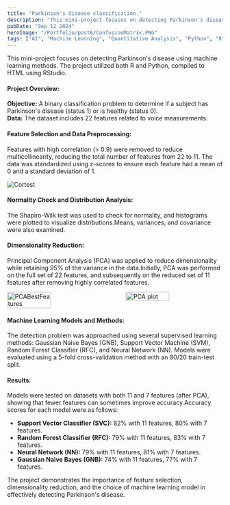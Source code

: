 ```yaml
---
title: "Parkinson's disease classification."
description: "This mini-project focuses on detecting Parkinson's disease using machine learning methods. The project utilized both R and Python, compiled to HTML using RStudio."
pubDate: "Sep 12 2024"
heroImage: "/Portfolio/post6/ConfusionMatrix.PNG"
tags: ["AI", "Machine Learning", "Quantitative Analysis", "Python", "R"]
---
```

<!DOCTYPE html>
<html lang="en">
<head>
    <meta charset="UTF-8">
    <meta name="viewport" content="width=device-width, initial-scale=1.0">
    <style>
        .gif-container {
        display: flex;
        justify-content: space-between;
        width: 100%;
        }
        .gif-container img {
        width: 45%;
        }
    </style>
</head>
<body>
    <p>This mini-project focuses on detecting Parkinson's disease using machine learning methods. The project utilized both R and Python, compiled to HTML using RStudio.</p>
    <h4>Project Overview:</h4>
    <P><strong>Objective:</strong> A binary classification problem to determine if a subject has Parkinson's disease (status 1) or is healthy (status 0).<Br> <strong>Data:</strong> The dataset includes 22 features related to voice measurements.</p>
    <h4>Feature Selection and Data Preprocessing:</h4>
    <P>Features with high correlation (&gt; 0.9) were removed to reduce multicollinearity, reducing the total number of features from 22 to 11. The data was standardized using z-scores to ensure each feature had a mean of 0 and a standard deviation of 1.</p>
    <img src="/Portfolio/post6/Cortest.png" alt="Cortest">
    <h4>Normality Check and Distribution Analysis:</h4>
    <P>The Shapiro-Wilk test was used to check for normality, and histograms were plotted to visualize distributions.Means, variances, and covariance were also examined.</p>
    <h4>Dimensionality Reduction:</h4>
        <P>Principal Component Analysis (PCA) was applied to reduce dimensionality while retaining 95% of the variance in the data.Initially, PCA was performed on the full set of 22 features, and subsequently on the reduced set of 11 features after removing highly correlated features.</P>
    <div class="gif-container">
        <img src="/Portfolio/post6/PCABestFeatures.PNG" alt="PCABestFeatures">
        <img src="/Portfolio/post6/PCA.png" alt="PCA plot">
    </div>
    <h4>Machine Learning Models and Methods:</h4>
        The detection problem was approached using several supervised learning methods: Gaussian Naive Bayes (GNB), Support Vector Machine (SVM), Random Forest Classifier (RFC), and Neural Network (NN). Models were evaluated using a 5-fold cross-validation method with an 80/20 train-test split.
    <h4>Results:</h4>
    <p>Models were tested on datasets with both 11 and 7 features (after PCA), showing that fewer features can sometimes improve accuracy.Accuracy scores for each model were as follows:</p>
    <ul>
        <li><strong>Support Vector Classifier (SVC):</strong> 82% with 11 features, 80% with 7 features.</li>
        <li><strong>Random Forest Classifier (RFC):</strong> 79% with 11 features, 83% with 7 features.</li>
        <li><strong>Neural Network (NN):</strong> 79% with 11 features, 81% with 7 features.</li>
        <li><strong>Gaussian Naive Bayes (GNB):</strong> 74% with 11 features, 77% with 7 features.</li>
    </ul>
    <p>The project demonstrates the importance of feature selection, dimensionality reduction, and the choice of machine learning model in effectively detecting Parkinson's disease.</p>
</body>
</html>
